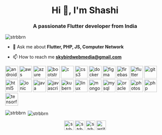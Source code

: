 <h1 align="center">Hi 👋, I'm Shashi</h1>
<h3 align="center">A passionate Flutter developer from India</h3>

<p align="left"> <img src="https://komarev.com/ghpvc/?username=strbbrn" alt="strbbrn" /> </p>

- 💬 Ask me about **Flutter, PHP, JS, Computer Network**

- 📫 How to reach me **skybirdwebmedia@gmail.com**

<p align="left"><img src="https://devicons.github.io/devicon/devicon.git/icons/android/android-original-wordmark.svg" alt="android" width="40" height="40"/>  <img src="https://devicons.github.io/devicon/devicon.git/icons/amazonwebservices/amazonwebservices-original-wordmark.svg" alt="aws" width="40" height="40"/> <img src="https://www.vectorlogo.zone/logos/microsoft_azure/microsoft_azure-icon.svg" alt="azure" width="40" height="40"/> <img src="https://devicons.github.io/devicon/devicon.git/icons/bootstrap/bootstrap-plain.svg" alt="bootstrap" width="40" height="40"/> <img src="https://devicons.github.io/devicon/devicon.git/icons/c/c-original.svg" alt="c" width="40" height="40"/> <img src="https://devicons.github.io/devicon/devicon.git/icons/css3/css3-original-wordmark.svg" alt="css3" width="40" height="40"/>  <img src="https://devicons.github.io/devicon/devicon.git/icons/docker/docker-original-wordmark.svg" alt="docker" width="40" height="40"/>  <img src="https://www.vectorlogo.zone/logos/figma/figma-icon.svg" alt="figma" width="40" height="40"/> <img src="https://www.vectorlogo.zone/logos/firebase/firebase-icon.svg" alt="firebase" width="40" height="40"/> <img src="https://www.vectorlogo.zone/logos/flutterio/flutterio-icon.svg" alt="flutter" width="40" height="40"/> <img src="https://www.vectorlogo.zone/logos/git-scm/git-scm-icon.svg" alt="git" width="40" height="40"/>  <img src="https://devicons.github.io/devicon/devicon.git/icons/html5/html5-original-wordmark.svg" alt="html5" width="40" height="40"/> <img src="https://upload.wikimedia.org/wikipedia/commons/d/d1/Ionic_Logo.svg" alt="ionic" width="40" height="40"/> <img src="https://devicons.github.io/devicon/devicon.git/icons/java/java-original-wordmark.svg" alt="java" width="40" height="40"/> <img src="https://devicons.github.io/devicon/devicon.git/icons/javascript/javascript-original.svg" alt="javascript" width="40" height="40"/> <img src="https://www.vectorlogo.zone/logos/kubernetes/kubernetes-icon.svg" alt="kubernetes" width="40" height="40"/> <img src="https://devicons.github.io/devicon/devicon.git/icons/linux/linux-original.svg" alt="linux" width="40" height="40"/> <img src="https://devicons.github.io/devicon/devicon.git/icons/mongodb/mongodb-original-wordmark.svg" alt="mongodb" width="40" height="40"/> <img src="https://devicons.github.io/devicon/devicon.git/icons/mysql/mysql-original-wordmark.svg" alt="mysql" width="40" height="40"/> <img src="https://devicons.github.io/devicon/devicon.git/icons/oracle/oracle-original.svg" alt="oracle" width="40" height="40"/> <img src="https://devicons.github.io/devicon/devicon.git/icons/photoshop/photoshop-plain.svg" alt="photoshop" width="40" height="40"/> <img src="https://devicons.github.io/devicon/devicon.git/icons/php/php-original.svg" alt="php" width="40" height="40"/> <img src="https://www.vectorlogo.zone/logos/tensorflow/tensorflow-icon.svg" alt="tensorflow" width="40" height="40"/></p>

<p><img align="left" src="https://github-readme-stats.vercel.app/api/top-langs/?username=strbbrn&layout=compact" alt="strbbrn" /></p>

<p>&nbsp;<img align="center" src="https://github-readme-stats.vercel.app/api?username=strbbrn&show_icons=true" alt="strbbrn" /></p>

<p align="center">
<a href="https://twitter.com/strbbrn" target="blank"><img align="center" src="https://cdn.jsdelivr.net/npm/simple-icons@3.0.1/icons/twitter.svg" alt="strbbrn" height="30" width="30" /></a>
<a href="https://linkedin.com/in/strbbrn" target="blank"><img align="center" src="https://cdn.jsdelivr.net/npm/simple-icons@3.0.1/icons/linkedin.svg" alt="strbbrn" height="30" width="30" /></a>
<a href="https://fb.com/strbbrn.harsh" target="blank"><img align="center" src="https://cdn.jsdelivr.net/npm/simple-icons@3.0.1/icons/facebook.svg" alt="strbbrn.harsh" height="30" width="30" /></a>
<a href="https://instagram.com/writer_from_hell" target="blank"><img align="center" src="https://cdn.jsdelivr.net/npm/simple-icons@3.0.1/icons/instagram.svg" alt="writer_from_hell" height="30" width="30" /></a>
</p>
